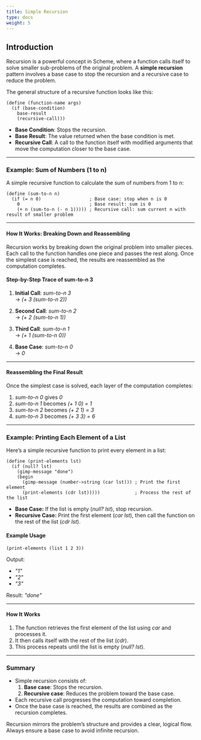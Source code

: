 ```yaml
---
title: Simple Recursion
type: docs
weight: 5
---
```


## Introduction

Recursion is a powerful concept in Scheme, where a function calls itself to solve smaller sub-problems of the original problem. A **simple recursion** pattern involves a base case to stop the recursion and a recursive case to reduce the problem.

The general structure of a recursive function looks like this:

```
(define (function-name args)
  (if (base-condition)
    base-result
    (recursive-call)))
```

- **Base Condition**: Stops the recursion.
- **Base Result**: The value returned when the base condition is met.
- **Recursive Call**: A call to the function itself with modified arguments that move the computation closer to the base case.

---

### Example: Sum of Numbers (1 to n)

A simple recursive function to calculate the sum of numbers from 1 to n:

```
(define (sum-to-n n)
  (if (= n 0)                  ; Base case: stop when n is 0
    0                          ; Base result: sum is 0
    (+ n (sum-to-n (- n 1))))) ; Recursive call: sum current n with result of smaller problem
```

---

#### How It Works: Breaking Down and Reassembling

Recursion works by breaking down the original problem into smaller pieces. Each call to the function handles one piece and passes the rest along. Once the simplest case is reached, the results are reassembled as the computation completes.

#### Step-by-Step Trace of sum-to-n 3

1. **Initial Call**: *sum-to-n 3*  
   → *(+ 3 (sum-to-n 2))*

2. **Second Call**: *sum-to-n 2*  
   → *(+ 2 (sum-to-n 1))*

3. **Third Call**: *sum-to-n 1*  
   → *(+ 1 (sum-to-n 0))*

4. **Base Case**: *sum-to-n 0*  
   → *0*

---

#### Reassembling the Final Result

Once the simplest case is solved, each layer of the computation completes:

1. *sum-to-n 0* gives *0*
2. *sum-to-n 1* becomes *(+ 1 0) = 1*
3. *sum-to-n 2* becomes *(+ 2 1) = 3*
4. *sum-to-n 3* becomes *(+ 3 3) = 6*

---

### Example: Printing Each Element of a List

Here’s a simple recursive function to print every element in a list:

```
(define (print-elements lst)
  (if (null? lst)
    (gimp-message "done")
    (begin
      (gimp-message (number->string (car lst))) ; Print the first element
      (print-elements (cdr lst)))))             ; Process the rest of the list
```

- **Base Case:** If the list is empty (*null? lst*), stop recursion.
- **Recursive Case:** Print the first element (*car lst*), then call the function on the rest of the list (*cdr lst*).

#### Example Usage

```
(print-elements (list 1 2 3))
```

Output:

- *"1"*
- *"2"*
- *"3"*

Result: *"done"*

---

#### How It Works

1. The function retrieves the first element of the list using *car* and processes it.
2. It then calls itself with the rest of the list (*cdr*).
3. This process repeats until the list is empty (*null? lst*).

---

### Summary

- Simple recursion consists of:
  1. **Base case**: Stops the recursion.
  2. **Recursive case**: Reduces the problem toward the base case.
- Each recursive call progresses the computation toward completion.
- Once the base case is reached, the results are combined as the recursion completes.

Recursion mirrors the problem’s structure and provides a clear, logical flow. Always ensure a base case to avoid infinite recursion.
